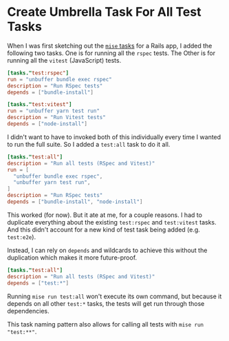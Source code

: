 # Create Umbrella Task For All Test Tasks

When I was first sketching out the [`mise`
tasks](https://mise.jdx.dev/tasks/running-tasks.html) for a Rails app, I added
the following two tasks. One is for running all the `rspec` tests. The Other is
for running all the `vitest` (JavaScript) tests.

```toml
[tasks."test:rspec"]
run = "unbuffer bundle exec rspec"
description = "Run RSpec tests"
depends = ["bundle-install"]

[tasks."test:vitest"]
run = "unbuffer yarn test run"
description = "Run Vitest tests"
depends = ["node-install"]
```

I didn't want to have to invoked both of this individually every time I wanted
to run the full suite. So I added a `test:all` task to do it all.

```toml
[tasks."test:all"]
description = "Run all tests (RSpec and Vitest)"
run = [
  "unbuffer bundle exec rspec",
  "unbuffer yarn test run",
]
description = "Run RSpec tests"
depends = ["bundle-install", "node-install"]
```

This worked (for now). But it ate at me, for a couple reasons. I had to
duplicate everything about the existing `test:rspec` and `test:vitest` tasks.
And this didn't account for a new kind of test task being added (e.g.
`test:e2e`).

Instead, I can rely on `depends` and wildcards to achieve this without the
duplication which makes it more future-proof.

```toml
[tasks."test:all"]
description = "Run all tests (RSpec and Vitest)"
depends = ["test:*"]
```

Running `mise run test:all` won't execute its own command, but because it
depends on all other `test:*` tasks, the tests will get run through those
dependencies.

This task naming pattern also allows for calling all tests with `mise run
"test:**"`.

